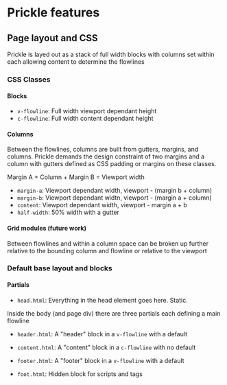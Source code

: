 # Prickle features

## Page layout and CSS

Prickle is layed out as a stack of full width blocks with columns set
within each allowing content to determine the flowlines

### CSS Classes

#### Blocks

* `v-flowline`: Full width viewport dependant height
* `c-flowline`: Full width content dependant height

#### Columns

Between the flowlines, columns are built from gutters, margins, and
columns. Prickle demands the design constraint of two margins and a
column with gutters defined as CSS padding or margins on these
classes.

Margin A + Column + Margin B = Viewport width

* `margin-a`: Viewport dependant width, viewport - (margin b + column)
* `margin-b`: Viewport dependant widtn, viewport - (margin a + column)
* `content`: Viewport dependant width, viewport - margin a + b
* `half-width`: 50% width with a gutter

#### Grid modules (future work)

Between flowlines and within a column space can be broken up further
relative to the bounding column and flowline or relative to the
viewport

### Default base layout and blocks

#### Partials

* `head.html`: Everything in the head element goes here. Static.

Inside the body (and page div) there are three partials each defining
a main flowline

* `header.html`: A "header" block in a `v-flowline` with a default
* `content.html`: A "content" block in a `c-flowline` with no default
* `footer.html`: A "footer" block in a `v-flowline` with a default

* `foot.html`: Hidden block for scripts and tags
